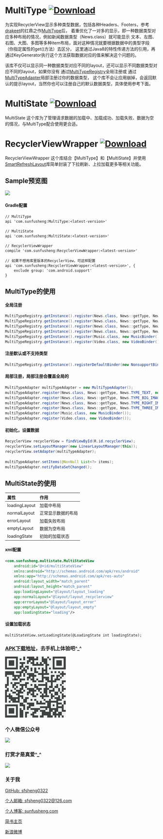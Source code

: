 # MultiType [ ![Download](https://api.bintray.com/packages/sfsheng0322/maven/MultiType/images/download.svg) ](https://bintray.com/sfsheng0322/maven/MultiType/_latestVersion)

为实现RecyclerView显示多种类型数据，包括各种Headers、Footers，参考[drakeet](https://github.com/drakeet)的扛鼎之作[MultiType](https://github.com/drakeet/MultiType)后，
着重优化了一对多的显示，即一种数据类型对应多种布局的情况，例如新闻数据类型（News.class）就可能显示
文本、左图、右图、大图、多图等多种item布局，面对这种情况就要根据数据中的类型字段（你指定属性的get()方法）去区分，
这里通过Java8的特性传递方法的引用，再通过KeyGenerator执行这个方法获取数据对应的值来解决这个问题的。

该库不仅可以显示同一种数据类型对应不同的layout，还可以显示不同数据类型对应不同的layout，如果你没有
通过[MultiTypeRegistry](https://github.com/sfsheng0322/MultiType/blob/master/MultiType/src/main/java/com/sunfusheng/multitype/MultiTypeRegistry.java)全局注册或
通过[MultiTypeAdapter](https://github.com/sfsheng0322/MultiType/blob/master/MultiType/src/main/java/com/sunfusheng/multitype/MultiTypeAdapter.java)局部注册过你的数据类型，
这个库不会让应用崩掉，会返回默认的提示layout，当然你也可以注册自己的默认数据类型，具体使用参考下面。

# MultiState [ ![Download](https://api.bintray.com/packages/sfsheng0322/maven/MultiState/images/download.svg) ](https://bintray.com/sfsheng0322/maven/MultiState/_latestVersion)

MultiState 这个库为了管理请求数据的加载中、加载成功、加载失败、数据为空的情况，与MultiType配合使用更合适。

# RecyclerViewWrapper [ ![Download](https://api.bintray.com/packages/sfsheng0322/maven/RecyclerViewWrapper/images/download.svg) ](https://bintray.com/sfsheng0322/maven/RecyclerViewWrapper/_latestVersion)

RecyclerViewWrapper 这个库结合【MultiType】和【MultiState】并使用[SmartRefreshLayout](https://github.com/scwang90/SmartRefreshLayout)库简单封装了下拉刷新、上拉加载更多等相关功能。

## Sample预览图

<img src="/resources/res1.png">

#### Gradle配置

    // MultiType
    api 'com.sunfusheng:MultiType:<latest-version>'
    
    // MultiState
    api 'com.sunfusheng:MultiState:<latest-version>'
    
    // RecyclerViewWrapper
    compile 'com.sunfusheng:RecyclerViewWrapper:<latest-version>'
    
    // 如果不想用库里版本的RecyclerView，可这样配置
    api 'com.sunfusheng:RecyclerViewWrapper:<latest-version>', {
        exclude group: 'com.android.support'
    }

## MultiType的使用

#### 全局注册

```java
MultiTypeRegistry.getInstance().register(News.class, News::getType, News.TYPE_TEXT, new TextBinder());
MultiTypeRegistry.getInstance().register(News.class, News::getType, News.TYPE_BIG_IMAGE, new BigImageBinder());
MultiTypeRegistry.getInstance().register(News.class, News::getType, News.TYPE_RIGHT_IMAGE, new RightImageBinder());
MultiTypeRegistry.getInstance().register(News.class, News::getType, News.TYPE_THREE_IMAGES, new ThreeImagesBinder());
MultiTypeRegistry.getInstance().register(Music.class, new MusicBinder());
MultiTypeRegistry.getInstance().register(Video.class, new VideoBinder());
```

#### 注册默认或不支持类型

```java
MultiTypeRegistry.getInstance().registerDefaultBinder(new NonsupportBinder());
```

#### 局部注册，局部注册会覆盖全局的

```java
MultiTypeAdapter multiTypeAdapter = new MultiTypeAdapter();
multiTypeAdapter.register(News.class, News::getType, News.TYPE_TEXT, new TextBinder());
multiTypeAdapter.register(News.class, News::getType, News.TYPE_BIG_IMAGE, new BigImageBinder());
multiTypeAdapter.register(News.class, News::getType, News.TYPE_RIGHT_IMAGE, new RightImageBinder());
multiTypeAdapter.register(News.class, News::getType, News.TYPE_THREE_IMAGES, new ThreeImagesBinder());
multiTypeAdapter.register(Music.class, new MusicBinder());
multiTypeAdapter.register(Video.class, new VideoBinder());
```

#### 初始化，设置数据

```java
RecyclerView recyclerView = findViewById(R.id.recyclerView);
recyclerView.setLayoutManager(new LinearLayoutManager(this));
recyclerView.setAdapter(multiTypeAdapter);

multiTypeAdapter.setItems(@NonNull List<?> items);
multiTypeAdapter.notifyDataSetChanged();
```

## MultiState的使用

| 属性 | 作用 | 
| :------ | :------ | 
| loadingLayout | 加载中布局 | 
| normalLayout | 正常显示数据的布局 | 
| errorLayout | 加载失败布局 |
| emptyLayout | 数据为空布局 |
| loadingState | 初始的加载状态 |

#### xml配置

```xml
<com.sunfusheng.multistate.MultiStateView
    android:id="@+id/multiStateView"
    xmlns:android="http://schemas.android.com/apk/res/android"
    xmlns:app="http://schemas.android.com/apk/res-auto"
    android:layout_width="match_parent"
    android:layout_height="match_parent"
    app:loadingLayout="@layout/layout_loading"
    app:normalLayout="@layout/layout_recyclerview"
    app:errorLayout="@layout/layout_error"
    app:emptyLayout="@layout/layout_empty"
    app:loadingState="loading"/>
```

#### 设置加载状态

    multiStateView.setLoadingState(@LoadingState int loadingState);
    
### [APK下载地址](https://fir.im/MultiType)，去手机上体验吧^_^

<img src="/resources/fir.png">

### 个人微信公众号

<img src="http://ourvm0t8d.bkt.clouddn.com/wx_gongzhonghao.png">

### 打赏才是真爱^_^

<img src="http://ourvm0t8d.bkt.clouddn.com/wx_shoukuanma.png" >

### 关于我

[GitHub: sfsheng0322](https://github.com/sfsheng0322)  

[个人邮箱: sfsheng0322@126.com](https://mail.126.com/)
  
[个人博客: sunfusheng.com](http://sunfusheng.com/)
  
[简书主页](http://www.jianshu.com/users/88509e7e2ed1/latest_articles)
  
[新浪微博](http://weibo.com/u/3852192525) 